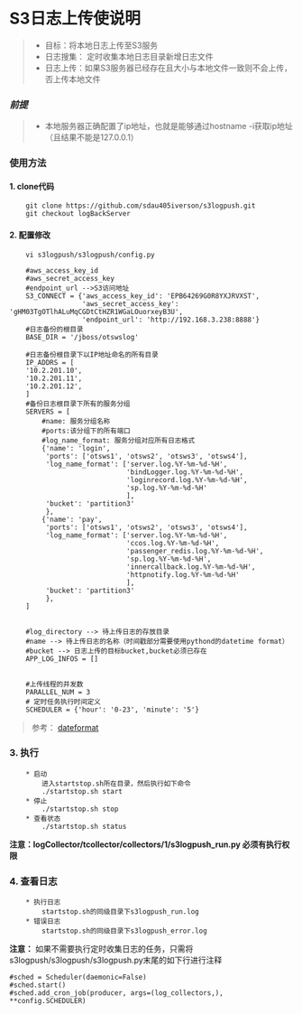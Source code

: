  S3日志上传使说明
 ==============

> * 目标：将本地日志上传至S3服务
> * 日志搜集： 定时收集本地日志目录新增日志文件
> * 日志上传：如果S3服务器已经存在且大小与本地文件一致则不会上传，否上传本地文件

### *前提*
> * 本地服务器正确配置了ip地址，也就是能够通过hostname -i获取ip地址（且结果不能是127.0.0.1）

### 使用方法
#### 1. clone代码
        git clone https://github.com/sdau405iverson/s3logpush.git
        git checkout logBackServer
#### 2. 配置修改
        vi s3logpush/s3logpush/config.py
        
        #aws_access_key_id
        #aws_secret_access_key
        #endpoint_url -->S3访问地址
        S3_CONNECT = {'aws_access_key_id': 'EPB64269G0R8YXJRVXST',
                      'aws_secret_access_key': 'gHM03TgOTlhALuMqCGDtCtHZR1WGaLOuorxeyB3U',
                      'endpoint_url': 'http://192.168.3.238:8888'}
        #日志备份的根目录
        BASE_DIR = '/jboss/otswslog'

        #日志备份根目录下以IP地址命名的所有目录
        IP_ADDRS = [
        '10.2.201.10',
        '10.2.201.11',
        '10.2.201.12',
        ]
        #备份日志根目录下所有的服务分组
        SERVERS = [
            #name: 服务分组名称
            #ports:该分组下的所有端口
            #log_name_format: 服务分组对应所有日志格式
            {'name': 'login',
             'ports': ['otsws1', 'otsws2', 'otsws3', 'otsws4'],
             'log_name_format': ['server.log.%Y-%m-%d-%H',
                                 'bindLogger.log.%Y-%m-%d-%H',
                                 'loginrecord.log.%Y-%m-%d-%H',
                                 'sp.log.%Y-%m-%d-%H'
                                 ],
             'bucket': 'partition3'
             },
            {'name': 'pay',
             'ports': ['otsws1', 'otsws2', 'otsws3', 'otsws4'],
             'log_name_format': ['server.log.%Y-%m-%d-%H',
                                 'ccos.log.%Y-%m-%d-%H',
                                 'passenger_redis.log.%Y-%m-%d-%H',
                                 'sp.log.%Y-%m-%d-%H',
                                 'innercallback.log.%Y-%m-%d-%H',
                                 'httpnotify.log.%Y-%m-%d-%H'
                                 ],
             'bucket': 'partition3'
             },
        ]
        
            
        #log_directory --> 待上传日志的存放目录
        #name --> 待上传日志的名称（时间戳部分需要使用pythond的datetime format）
        #bucket --> 日志上传的目标bucket,bucket必须已存在
        APP_LOG_INFOS = []
        
        
        #上传线程的并发数
        PARALLEL_NUM = 3
        # 定时任务执行时间定义
        SCHEDULER = {'hour': '0-23', 'minute': '5'}
> 参考：
> [dateformat](https://www.cnblogs.com/guigujun/p/6149770.html)

### 3. 执行
        * 启动
            进入startstop.sh所在目录，然后执行如下命令
            ./startstop.sh start
        * 停止
            ./startstop.sh stop
        * 查看状态
            ./startstop.sh status
**注意：logCollector/tcollector/collectors/1/s3logpush_run.py 必须有执行权限**

### 4. 查看日志
        * 执行日志
            startstop.sh的同级目录下s3logpush_run.log
        * 错误日志
            startstop.sh的同级目录下s3logpush_error.log

**注意：**
    如果不需要执行定时收集日志的任务，只需将s3logpush/s3logpush/s3logpush.py末尾的如下行进行注释
    
    #sched = Scheduler(daemonic=False)
    #sched.start()
    #sched.add_cron_job(producer, args=(log_collectors,), **config.SCHEDULER)
    
